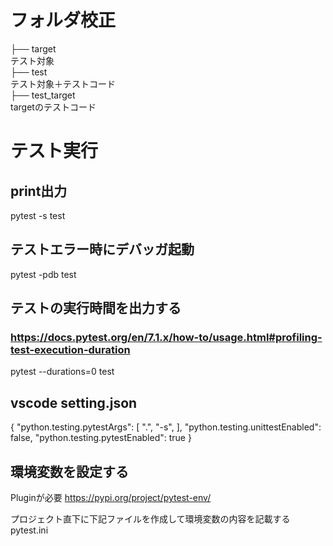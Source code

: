 # フォルダ校正
├── target  
テスト対象  
├── test  
テスト対象＋テストコード  
├── test_target  
targetのテストコード  

# テスト実行
## print出力

pytest -s test

## テストエラー時にデバッガ起動

pytest -pdb test

## テストの実行時間を出力する
### https://docs.pytest.org/en/7.1.x/how-to/usage.html#profiling-test-execution-duration

pytest --durations=0 test


## vscode setting.json

{
    "python.testing.pytestArgs": [
        ".",
        "-s",
    ],
    "python.testing.unittestEnabled": false,
    "python.testing.pytestEnabled": true
}

## 環境変数を設定する

Pluginが必要
https://pypi.org/project/pytest-env/

プロジェクト直下に下記ファイルを作成して環境変数の内容を記載する
pytest.ini

